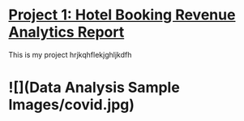 # [Project 1: Hotel Booking Revenue Analytics Report](https://kareemat7.github.io/COVID-19/)

This is my project hrjkqhflekjghljkdfh

# ![](Data Analysis Sample Images/covid.jpg)
